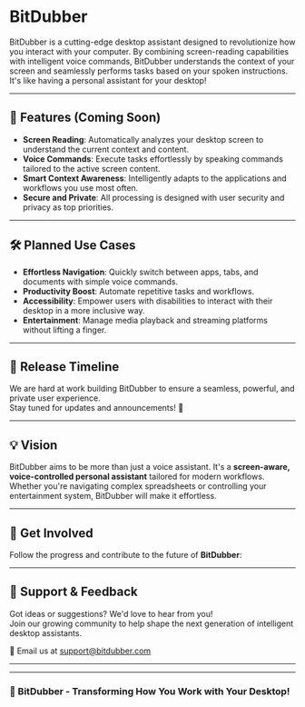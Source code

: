 # BitDubber

BitDubber is a cutting-edge desktop assistant designed to revolutionize how you interact with your computer. By combining screen-reading capabilities with intelligent voice commands, BitDubber understands the context of your screen and seamlessly performs tasks based on your spoken instructions. It's like having a personal assistant for your desktop!

---

## 🚀 Features (Coming Soon)

- **Screen Reading**: Automatically analyzes your desktop screen to understand the current context and content.
- **Voice Commands**: Execute tasks effortlessly by speaking commands tailored to the active screen content.
- **Smart Context Awareness**: Intelligently adapts to the applications and workflows you use most often.
- **Secure and Private**: All processing is designed with user security and privacy as top priorities.

---

## 🛠️ Planned Use Cases

- **Effortless Navigation**: Quickly switch between apps, tabs, and documents with simple voice commands.
- **Productivity Boost**: Automate repetitive tasks and workflows.
- **Accessibility**: Empower users with disabilities to interact with their desktop in a more inclusive way.
- **Entertainment**: Manage media playback and streaming platforms without lifting a finger.

---

## 📅 Release Timeline

We are hard at work building BitDubber to ensure a seamless, powerful, and private user experience.  
Stay tuned for updates and announcements! 🚧

---

## 💡 Vision

BitDubber aims to be more than just a voice assistant. It's a **screen-aware, voice-controlled personal assistant** tailored for modern workflows. Whether you're navigating complex spreadsheets or controlling your entertainment system, BitDubber will make it effortless.

---

## 📣 Get Involved

Follow the progress and contribute to the future of **BitDubber**:  



---

## 🙌 Support & Feedback

Got ideas or suggestions? We'd love to hear from you!  
Join our growing community to help shape the next generation of intelligent desktop assistants.

📧 Email us at [support@bitdubber.com](mailto:support@bitdubber.com)

---

---

### 🚀 BitDubber - Transforming How You Work with Your Desktop!
